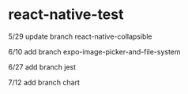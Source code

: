 # react-native-test

5/29 update branch react-native-collapsible

6/10 add branch expo-image-picker-and-file-system

6/27 add branch jest

7/12 add branch chart
